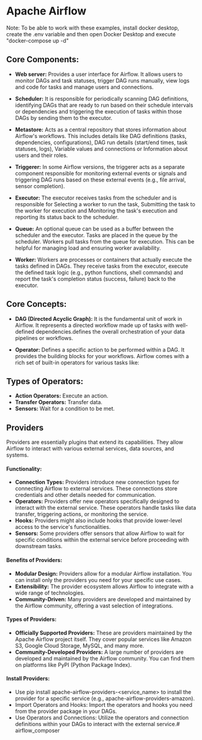 # Apache Airflow

Note: To be able to work with these examples, install docker desktop, create the .env variable and then open Docker Desktop and execute "docker-compose up -d"

## Core Components:

- **Web server:** Provides a user interface for Airflow. It allows users to monitor DAGs and task statuses, trigger DAG runs manually, view logs and code for tasks and manage users and connections.

- **Scheduler:** It is responsible for periodically scanning DAG definitions, identifying DAGs that are ready to run based on their schedule intervals or dependencies and triggering the execution of tasks within those DAGs by sending them to the executor.

- **Metastore:** Acts as a central repository that stores information about Airflow's workflows. This includes details like DAG definitions (tasks, dependencies, configurations), DAG run details (start/end times, task statuses, logs), Variable values and connections or Information about users and their roles.

- **Triggerer:**  In some Airflow versions, the triggerer acts as a separate component responsible for monitoring external events or signals and triggering DAG runs based on these external events (e.g., file arrival, sensor completion).

- **Executor:** The executor receives tasks from the scheduler and is responsible for Selecting a worker to run the task, Submitting the task to the worker for execution and Monitoring the task's execution and reporting its status back to the scheduler.

- **Queue:** An optional queue can be used as a buffer between the scheduler and the executor. Tasks are placed in the queue by the scheduler. Workers pull tasks from the queue for execution. This can be helpful for managing load and ensuring worker availability.

- **Worker:**  Workers are processes or containers that actually execute the tasks defined in DAGs. They receive tasks from the executor, execute the defined task logic (e.g., python functions, shell commands) and report the task's completion status (success, failure) back to the executor.

## Core Concepts:

- **DAG (Directed Acyclic Graph):** It is the fundamental unit of work in Airflow. It represents a directed workflow made up of tasks with well-defined dependencies.defines the overall orchestration of your data pipelines or workflows.

- **Operator:** Defines a specific action to be performed within a DAG. It provides the building blocks for your workflows. Airflow comes with a rich set of built-in operators for various tasks like:




## Types of Operators:
- **Action Operators:** Execute an action.
- **Transfer Operators:** Transfer data.
- **Sensors:** Wait for a condition to be met.

## Providers
Providers are essentially plugins that extend its capabilities. They allow Airflow to interact with various external services, data sources, and systems.
#### Functionality:
- **Connection Types:** Providers introduce new connection types for connecting Airflow to external services. These connections store credentials and other details needed for communication.
- **Operators:** Providers offer new operators specifically designed to interact with the external service. These operators handle tasks like data transfer, triggering actions, or monitoring the service.
- **Hooks:** Providers might also include hooks that provide lower-level access to the service's functionalities.
- **Sensors:** Some providers offer sensors that allow Airflow to wait for specific conditions within the external service before proceeding with downstream tasks.

#### Benefits of Providers:
- **Modular Design:** Providers allow for a modular Airflow installation. You can install only the providers you need for your specific use cases.
- **Extensibility:** The provider ecosystem allows Airflow to integrate with a wide range of technologies.
- **Community-Driven:** Many providers are developed and maintained by the Airflow community, offering a vast selection of integrations.

#### Types of Providers:

- **Officially Supported Providers:** These are providers maintained by the Apache Airflow project itself. They cover popular services like Amazon S3, Google Cloud Storage, MySQL, and many more.
- **Community-Developed Providers:** A large number of providers are developed and maintained by the Airflow community. You can find them on platforms like PyPI (Python Package Index).

#### Install Providers: 
- Use pip install apache-airflow-providers-<service_name> to install the provider for a specific service (e.g., apache-airflow-providers-amazon).
- Import Operators and Hooks: Import the operators and hooks you need from the provider package in your DAGs.
- Use Operators and Connections: Utilize the operators and connection definitions within your DAGs to interact with the external service.#   a i r f l o w _ c o m p o s e r  
 